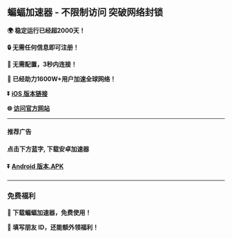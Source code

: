 ## 蝙蝠加速器 - 不限制访问 突破网络封锁 #
**:earth_africa: 稳定运行已经超2000天！**

**:lock: 无需任何信息即可注册！**

**:rocket: 无需配置，3秒内连接！**

**:man: 已经助力1600W+用户加速全球网络！**

**:arrow_double_down: [iOS 版本链接](http://share.ldvpn.xyz/xgvpn.html?t=t3gu23za)**

**:globe_with_meridians: [访问官方网站](http://share.ldvpn.xyz/xgvpn.html?t=8u5v7led)** 
- - - -
#### 推荐广告
#### 点击下方蓝字, 下载安卓加速器
#### :arrow_double_down: [Android 版本.APK](http://share.456vpn.vip/xgvpn.html?t=u5q6ok55)
###
---
### 免费福利
**:gift: 下载蝙蝠加速器，免费使用！**

**:gift: 填写朋友 ID，还能额外领福利！**
